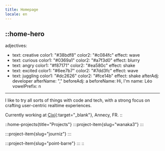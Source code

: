```yaml
---
title: Homepage
locale: en
---
```


::home-hero
---
adjectives:
  - text: creative
    color1: "#38bdf8"
    color2: "#c084fc"
    effect: wave
  - text: curious
    color1: "#0369a1"
    color2: "#a7f3d0"
    effect: blurry
  - text: angry
    color1: "#f87171"
    color2: "#ea580c"
    effect: shake
  - text: excited
    color1: "#6ee7b7"
    color2: "#7dd3fc"
    effect: wave
  - text: juggling
    color1: "#dc2626"
    color2: "#fce14b"
    effect: shake
afterAdj: developer
afterName: ","
beforeAdj: a
beforeName: Hi, I'm
name: Léo
vowelPrefix: n
---
I like to try all sorts of things with code and tech, with a strong focus on crafting user-centric realtime experiences.

Currently working at [Cixi](https://www.cixi.life/){:target="_blank"}, Annecy, FR.
::

::home-projects{title="Projects"}
  :::project-item{slug="wanaka3"}
  :::

  :::project-item{slug="journiz"}
  :::

  :::project-item{slug="point-barre"}
  :::
::
